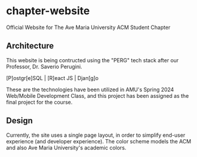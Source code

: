 # chapter-website
Official Website for The Ave Maria University ACM Student Chapter

## Architecture
This website is being contructed using the "PERG" tech stack after our Professor, Dr. Saverio Perugini. 

[P]ostgr[e]SQL | [R]eact JS | Djan[g]o 

These are the technologies have been utilized in AMU's Spring 2024 Web/Mobile Development Class, and this project has been assigned as the final project for the course.

## Design
Currently, the site uses a single page layout, in order to simplify end-user experience (and developer experience). The color scheme models the ACM and also Ave Maria University's academic colors.
